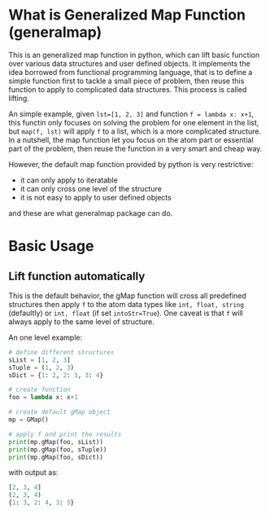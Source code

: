 # What is Generalized Map Function (generalmap)
This is an generalized map function in python, which can lift basic function over various data structures and user defined objects. It implements the idea borrowed from functional programming language, that is to define a simple function first to tackle a small piece of problem, then reuse this function to apply to complicated data structures. This process is called lifting.

An simple example, given `lst=[1, 2, 3]` and function `f = lambda x: x+1`, this functin only focuses on solving the problem for one element in the list, but `map(f, lst)` will apply `f` to a list, which is a more complicated structure. In a nutshell, the map function let you focus on the atom part or essential part of the problem, then reuse the function in a very smart and cheap way.

However, the default map function provided by python is very restrictive:
* it can only apply to iteratable
* it can only cross one level of the structure
* it is not easy to apply to user defined objects

and these are what generalmap package can do.

# Basic Usage
## Lift function automatically
This is the default behavior, the gMap function will cross all predefined structures then apply `f` to the atom data types like `int, float, string` (defaultly) or `int, float` (if set `intoStr=True`). One caveat is that `f` will always apply to the same level of structure.

An one level example:
```python
# define different structures
sList = [1, 2, 3]
sTuple = (1, 2, 3)
sDict = {1: 2, 2: 3, 3: 4}

# create function
foo = lambda x: x+1

# create default gMap object
mp = GMap()

# apply f and print the results
print(mp.gMap(foo, sList))
print(mp.gMap(foo, sTuple))
print(mp.gMap(foo, sDict))
```
with output as:
```python
[2, 3, 4]
(2, 3, 4)
{1: 3, 2: 4, 3: 5}
```
